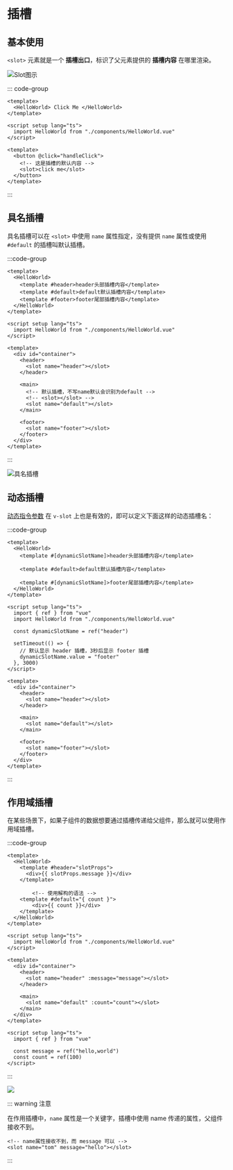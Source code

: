 # 插槽

## 基本使用

`<slot>` 元素就是一个 **插槽出口**，标识了父元素提供的 **插槽内容** 在哪里渲染。

![Slot图示](https://cn.vuejs.org/assets/slots.CKcE8XYd.png)

::: code-group

```vue [App.vue]
<template>
  <HelloWorld> Click Me </HelloWorld>
</template>

<script setup lang="ts">
  import HelloWorld from "./components/HelloWorld.vue"
</script>
```

```vue [HelloWorld.vue] {3}
<template>
  <button @click="handleClick">
    <!-- 这是插槽的默认内容 -->
    <slot>click me</slot>
  </button>
</template>
```

:::



## 具名插槽

具名插槽可以在 `<slot>` 中使用 `name` 属性指定，没有提供 `name` 属性或使用 `#default` 的插槽叫默认插槽。

:::code-group

```vue [App.vue]
<template>
  <HelloWorld>
    <template #header>header头部插槽内容</template>
    <template #default>default默认插槽内容</template>
    <template #footer>footer尾部插槽内容</template>
  </HelloWorld>
</template>

<script setup lang="ts">
  import HelloWorld from "./components/HelloWorld.vue"
</script>
```

```vue [HelloWorld.vue]
<template>
  <div id="container">
    <header>
      <slot name="header"></slot>
    </header>

    <main>
      <!-- 默认插槽，不写name默认会识别为default -->
      <!-- <slot></slot> -->
      <slot name="default"></slot>
    </main>

    <footer>
      <slot name="footer"></slot>
    </footer>
  </div>
</template>
```

:::

![具名插槽](https://cn.vuejs.org/assets/named-slots.CCIb9Mo_.png)

## 动态插槽

[动态指令参数](https://cn.vuejs.org/guide/essentials/template-syntax.html#dynamic-arguments) 在 `v-slot` 上也是有效的，即可以定义下面这样的动态插槽名：

:::code-group

```vue [App.vue] {3,7,15,18}
<template>
  <HelloWorld>
    <template #[dynamicSlotName]>header头部插槽内容</template>

    <template #default>default默认插槽内容</template>

    <template #[dynamicSlotName]>footer尾部插槽内容</template>
  </HelloWorld>
</template>

<script setup lang="ts">
  import { ref } from "vue"
  import HelloWorld from "./components/HelloWorld.vue"

  const dynamicSlotName = ref("header")

  setTimeout(() => {
    // 默认显示 header 插槽，3秒后显示 footer 插槽
    dynamicSlotName.value = "footer"
  }, 3000)
</script>
```

```vue [HelloWorld.vue]
<template>
  <div id="container">
    <header>
      <slot name="header"></slot>
    </header>

    <main>
      <slot name="default"></slot>
    </main>

    <footer>
      <slot name="footer"></slot>
    </footer>
  </div>
</template>
```

:::



## 作用域插槽

在某些场景下，如果子组件的数据想要通过插槽传递给父组件，那么就可以使用作用域插槽。

:::code-group

```vue [App.vue] {3,8}
<template>
  <HelloWorld>
    <template #header="slotProps">
      <div>{{ slotProps.message }}</div>
  	</template>

		<!-- 使用解构的语法 -->
    <template #default="{ count }">
    	<div>{{ count }}</div>
    </template>
  </HelloWorld>
</template>

<script setup lang="ts">
  import HelloWorld from "./components/HelloWorld.vue"
</script>
```

```vue [HelloWorld.vue] {4,8}
<template>
  <div id="container">
    <header>
      <slot name="header" :message="message"></slot>
    </header>

    <main>
      <slot name="default" :count="count"></slot>
    </main>
  </div>
</template>

<script setup lang="ts">
  import { ref } from "vue"

  const message = ref("hello,world")
  const count = ref(100)
</script>
```

:::

![](https://cn.vuejs.org/assets/scoped-slots.B67tIPc5.svg)

::: warning 注意

在作用插槽中，`name` 属性是一个关键字，插槽中使用 name 传递的属性，父组件接收不到。

```vue
<!-- name属性接收不到，而 message 可以 -->
<slot name="tom" message="hello"></slot>
```

:::